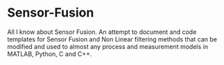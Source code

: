 # Sensor-Fusion
All I know about Sensor Fusion. An attempt to document and code templates for Sensor Fusion and Non Linear filtering methods that can be modified and used to almost any process and measurement models in MATLAB, Python, C and C++. 
